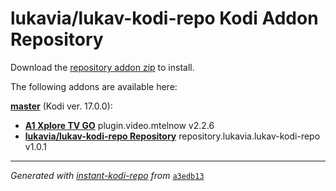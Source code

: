 # lukavia/lukav-kodi-repo Kodi Addon Repository

Download the [repository addon zip](master/datadir/repository.lukavia.lukav-kodi-repo/repository.lukavia.lukav-kodi-repo-1.0.1.zip) to install.

The following addons are available here:

[__master__](master/addons.xml) (Kodi ver. 17.0.0):

- [__A1 Xplore TV GO__](master/datadir/plugin.video.mtelnow/plugin.video.mtelnow-2.2.6.zip) plugin.video.mtelnow v2.2.6
- [__lukavia/lukav-kodi-repo Repository__](master/datadir/repository.lukavia.lukav-kodi-repo/repository.lukavia.lukav-kodi-repo-1.0.1.zip) repository.lukavia.lukav-kodi-repo v1.0.1

----
_Generated with [instant-kodi-repo](https://github.com/ping/instant-kodi-repo/) from_ [``a3edb13``](https://github.com/lukavia/lukav-kodi-repo/commit/a3edb13b054f72fb2798584e8504c8c6b1e0a4de)
